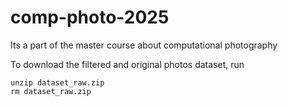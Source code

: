 # comp-photo-2025
Its a part of the master course about computational photography

To download the filtered and original photos dataset, run

```gdown 1NVK4-lKwGNDnO0CgaSWnlWoPrugl5vFA
unzip dataset_raw.zip
rm dataset_raw.zip
```
